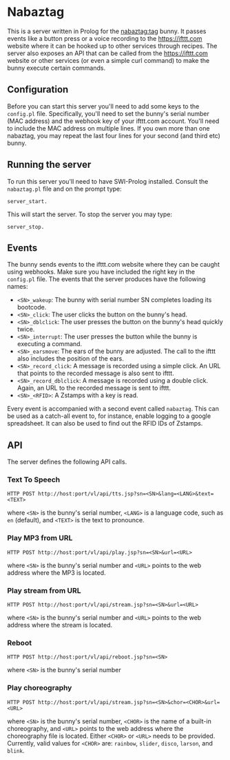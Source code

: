 # Nabaztag
This is a server written in Prolog for the [nabaztag:tag](https://en.wikipedia.org/wiki/Nabaztag) bunny. It passes events like a button press or a voice recording to the https://ifttt.com website where it can be hooked up to other services through recipes. The server also exposes an API that can be called from the https://ifttt.com website or other services (or even a simple curl command) to make the bunny execute certain commands.

## Configuration
Before you can start this server you'll need to add some keys to the `config.pl` file. Specifically, you'll need to set the bunny's serial number (MAC address) and the webhook key of your ifttt.com account. You'll need to include the MAC address on multiple lines. If you own more than one nabaztag, you may repeat the last four lines for your second (and third etc) bunny. 

## Running the server
To run this server you'll need to have SWI-Prolog installed. Consult the `nabaztag.pl` file and on the prompt type:

`server_start.`

This will start the server. To stop the server you may type:

`server_stop.`

## Events
The bunny sends events to the ifttt.com website where they can be caught using webhooks. Make sure you have included the right key in the `config.pl` file. The events that the server produces have the following names:

- `<SN>_wakeup`: The bunny with serial number SN completes loading its bootcode.
- `<SN>_click`: The user clicks the button on the bunny's head.
- `<SN>_dblclick`: The user presses the button on the bunny's head quickly twice.
- `<SN>_interrupt`: The user presses the button while the bunny is executing a command.
- `<SN>_earsmove`: The ears of the bunny are adjusted. The call to the ifttt also includes the position of the ears.
- `<SN>_record_click`: A message is recorded using a simple click. An URL that points to the recorded message is also sent to ifttt.
- `<SN>_record_dblclick`: A message is recorded using a double click. Again, an URL to the recorded message is sent to ifttt.
- `<SN>_<RFID>`: A Zstamps with a <RFID> key is read.

Every event is accompanied with a second event called `nabaztag`. This can be used as a catch-all event to, for instance, enable logging to a google spreadsheet. It can also be used to find out the RFID IDs of Zstamps.

## API
The server defines the following API calls.

### Text To Speech

`HTTP POST http://host:port/vl/api/tts.jsp?sn=<SN>&lang=<LANG>&text=<TEXT>`

where `<SN>` is the bunny's serial number, `<LANG>` is a language code, such as `en` (default), and `<TEXT>` is the text to pronounce.

### Play MP3 from URL

`HTTP POST http://host:port/vl/api/play.jsp?sn=<SN>&url=<URL>`

where `<SN>` is the bunny's serial number and `<URL>` points to the web address where the MP3 is located.

### Play stream from URL

`HTTP POST http://host:port/vl/api/stream.jsp?sn=<SN>&url=<URL>`

where `<SN>` is the bunny's serial number and `<URL>` points to the web address where the stream is located.

###  Reboot

`HTTP POST http://host:port/vl/api/reboot.jsp?sn=<SN>`

where `<SN>` is the bunny's serial number

### Play choreography

`HTTP POST http://host:port/vl/api/stream.jsp?sn=<SN>&chor=<CHOR>&url=<URL>`

where `<SN>` is the bunny's serial number, `<CHOR>` is the name of a built-in choreography, and `<URL>` points to the web address where the choreography file is located. Either `<CHOR>` or `<URL>` needs to be provided. Currently, valid values for `<CHOR>` are: `rainbow`, `slider`, `disco`, `larson`, and `blink`.

